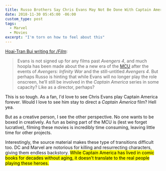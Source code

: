 ```yaml
---
title: Russo Brothers Say Chris Evans May Not Be Done With Captain America Yet
date: 2018-11-30 05:45:00 -06:00
custom_type: post
tags:
  - Marvel
  - Movies
excerpt: "I'm torn on how to feel about this"
---
```


[Hoai-Tran Bui writing for _/Film_](https://www.slashfilm.com/chris-evans-captain-america-not-done-russo-brothers/):

> Evans is not signed up for any films past _Avengers 4_, and much hoopla has been made about the a new era of the [MCU](https://www.slashfilm.com/marvel-characters-futures/) after the events of _Avengers: Infinity War_ and the still-untitled _Avengers 4_. But perhaps Russo is hinting that while Evans will no longer play the role onscreen, he’ll still be involved in the _Captain America_ series in some capacity? Like as a director, perhaps?

This is so tough. As a fan, I'd love to see Chris Evans play Captain America forever. Would I love to see him stay to direct a _Captain America_ film? Hell yea.

But as a creative person, I see the other perspective. No one wants to be boxed in creatively. As fun as being part of the MCU is (lest we forget lucrative), filming these movies is incredibly time consuming, leaving little time for other projects.

Interestingly, the source material makes these type of transitions difficult too. DC and Marvel are notorious for killing and resurrecting characters, giving them endless backstory. <mark>While Captain America has lived in comic books for decades without aging, it doesn't translate to the real people playing these&nbsp;heroes.</mark>
